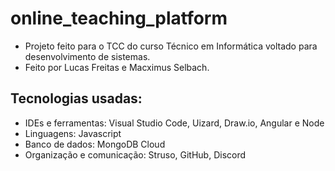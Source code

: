 # online_teaching_platform

* Projeto feito para o TCC do curso Técnico em Informática voltado para desenvolvimento de sistemas.
* Feito por Lucas Freitas e Macximus Selbach.

## Tecnologias usadas:

* IDEs e ferramentas: Visual Studio
  Code, Uizard, Draw.io, Angular e Node
* Linguagens: Javascript
* Banco de dados: MongoDB Cloud
* Organização e comunicação: Struso, GitHub, Discord
